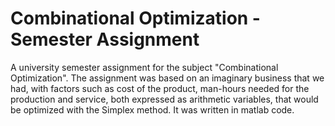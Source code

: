# Combinational Optimization - Semester Assignment

A university semester assignment for the subject "Combinational Optimization". The assignment was based on an imaginary business that we had, with factors such as cost of the product, man-hours needed for the production and service, both expressed as arithmetic variables, that would be optimized with the Simplex method. It was written in matlab code.